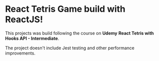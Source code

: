 # React Tetris Game build with ReactJS!

This projects was build following the course on **Udemy** **React Tetris with Hooks API - Intermediate**.

The project doesn't include Jest testing and other performance improvements.

